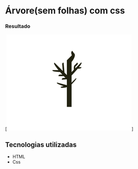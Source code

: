 # Árvore(sem folhas) com css

### Resultado
[<img src="resultado/tree.png" alt="resultado da ávorem com css">]

## Tecnologias utilizadas

- HTML
- Css
